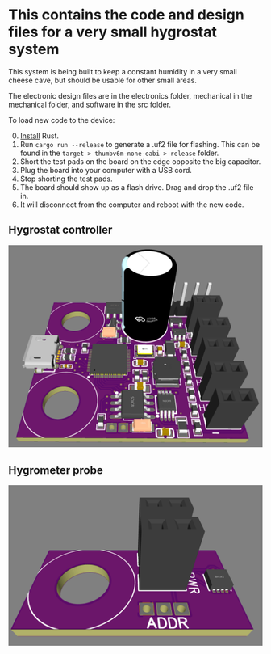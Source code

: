 # This contains the code and design files for a very small hygrostat system

This system is being built to keep a constant humidity in a very small cheese cave, but should be usable for other small areas.

The electronic design files are in the electronics folder, mechanical in the
mechanical folder, and software in the src folder.

To load new code to the device:

0. [Install](https://www.rust-lang.org/tools/install) Rust.
1. Run ```cargo run --release``` to generate a .uf2 file for flashing. This
can be found in the ```target > thumbv6m-none-eabi > release``` folder.
2. Short the test pads on the board on the edge opposite the big capacitor.
3. Plug the board into your computer with a USB cord.
4. Stop shorting the test pads.
5. The board should show up as a flash drive. Drag and drop the .uf2 file in.
6. It will disconnect from the computer and reboot with the new code.

## Hygrostat controller
![probe render](https://raw.githubusercontent.com/red2fred2/hygrostat/master/electronics/hygrostat-controller/render.png)

## Hygrometer probe
![probe render](https://raw.githubusercontent.com/red2fred2/hygrostat/master/electronics/hygrometer-probe/render.png)

